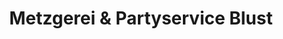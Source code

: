 ---
title: "Metzgerei & Partyservice Blust"
url: /achern/metzgerei-und-partyservice-blust/
shop: Metzgerei
---